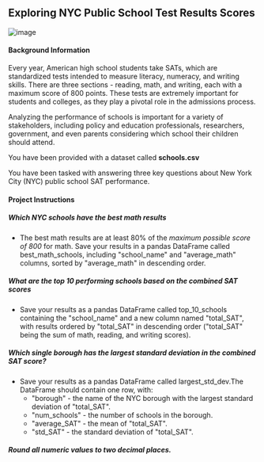 ## Exploring NYC Public School Test Results Scores

![image](https://github.com/user-attachments/assets/5b4f8997-b1fc-47b1-b70b-9b2d39b2dc03)

#### Background Information

Every year, American high school students take SATs, which are standardized tests intended to measure literacy, numeracy, and writing skills. There are three sections - reading, math, and writing, each with a maximum score of 800 points. These tests are extremely important for students and colleges, as they play a pivotal role in the admissions process.

Analyzing the performance of schools is important for a variety of stakeholders, including policy and education professionals, researchers, government, and even parents considering which school their children should attend.

You have been provided with a dataset called __schools.csv__

You have been tasked with answering three key questions about New York City (NYC) public school SAT performance.

#### Project Instructions

##### Which NYC schools have the best math results

- The best math results are at least 80% of the *maximum possible score of 800* for math.
Save your results in a pandas DataFrame called best_math_schools, including "school_name" and "average_math" columns, sorted by "average_math" in descending order.

##### What are the top 10 performing schools based on the combined SAT scores

- Save your results as a pandas DataFrame called top_10_schools containing the "school_name" and a new column named "total_SAT", with results ordered by "total_SAT" in descending order ("total_SAT" being the sum of math, reading, and writing scores).
  
##### Which single borough has the largest standard deviation in the combined SAT score?

- Save your results as a pandas DataFrame called largest_std_dev.The DataFrame should contain one row, with:
  - "borough" - the name of the NYC borough with the largest standard deviation of "total_SAT".
  - "num_schools" - the number of schools in the borough.
  - "average_SAT" - the mean of "total_SAT".
  - "std_SAT" - the standard deviation of "total_SAT".
   
##### Round all numeric values to two decimal places.

